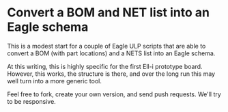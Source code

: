 
# Convert a BOM and NET list into an Eagle schema

This is a modest start for a couple of Eagle ULP scripts that are able
to convert a BOM (with part locations) and a NETS list into an Eagle
schema.

At this writing, this is highly specific for the first Ell-i prototype
board.  However, this works, the structure is there, and over the long
run this may well turn into a more generic tool.  

Feel free to fork, create your own version, and send push requests.
We'll try to be responsive.
